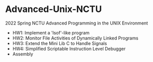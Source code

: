 # Advanced-Unix-NCTU
2022 Spring NCTU Advanced Programming in the UNIX Environment

- HW1: Implement a 'lsof'-like program
- HW2: Monitor File Activities of Dynamically Linked Programs
- HW3: Extend the Mini Lib C to Handle Signals
- HW4: Simplified Scriptable Instruction Level Debugger
- Assembly
